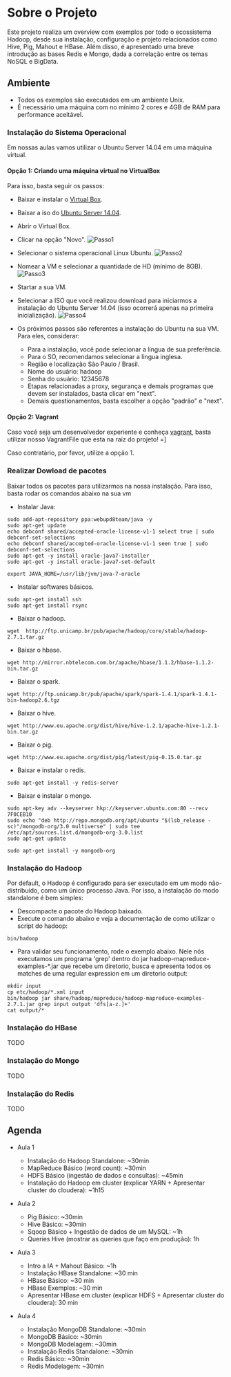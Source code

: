 # Sobre o Projeto
Este projeto realiza um overview com exemplos por todo o ecossistema Hadoop, desde sua instalação, configuração e projeto relacionados como Hive, Pig, Mahout e HBase. Além disso, é apresentado uma breve introdução as bases Redis e Mongo, dada a correlação entre os temas NoSQL e BigData.

## Ambiente
* Todos os exemplos são executados em um ambiente Unix.
* É necessário uma máquina com no mínimo 2 cores e 4GB de RAM para performance aceitável.

### Instalação do Sistema Operacional
Em nossas aulas vamos utilizar o Ubuntu Server 14.04 em uma máquina virtual.

#### Opção 1: Criando uma máquina virtual no VirtualBox ####

Para isso, basta seguir os passos:
* Baixar e instalar o [Virtual Box](https://www.virtualbox.org/). 
* Baixar a iso do [Ubuntu Server 14.04](http://www.ubuntu.com/download/server).
* Abrir o Virtual Box.
* Clicar na opção "Novo".
![Passo1](https://raw.githubusercontent.com/aprando/hadoop-hbase-examples/master/images/passo-01.png)
* Selecionar o sistema operacional Linux Ubuntu.
![Passo2](https://raw.githubusercontent.com/aprando/hadoop-hbase-examples/master/images/passo-02.png)

* Nomear a VM e selecionar a quantidade de HD (mínimo de 8GB).
![Passo3](https://raw.githubusercontent.com/aprando/hadoop-hbase-examples/master/images/passo-03.png)

* Startar a sua VM.
* Selecionar a ISO que você realizou download para iniciarmos a instalação do Ubuntu Server 14.04 (isso ocorrerá apenas na primeira inicialização).
![Passo4](https://raw.githubusercontent.com/aprando/hadoop-hbase-examples/master/images/passo-04.png)

* Os próximos passos são referentes a instalação do Ubuntu na sua VM. Para eles, considerar:
  * Para a instalação, você pode selecionar a língua de sua preferência.
  * Para o SO, recomendamos selecionar a lingua inglesa. 	
  * Região e localização São Paulo / Brasil.
  * Nome do usuário: hadoop
  * Senha do usuário: 12345678
  * Etapas relacionadas a proxy, segurança e demais programas que devem ser instalados, basta clicar em "next". 
  * Demais questionamentos, basta escolher a opção "padrão" e "next".	

#### Opção 2: Vagrant ####
Caso você seja um desenvolvedor experiente e conheça [vagrant](https://www.vagrantup.com/), basta utilizar nosso VagrantFile que esta na raiz do projeto! =]

Caso contratário, por favor, utilize a opção 1.

### Realizar Dowload de pacotes
Baixar todos os pacotes para utilizarmos na nossa instalação.
Para isso, basta rodar os comandos abaixo na sua vm
* Instalar Java:
````
sudo add-apt-repository ppa:webupd8team/java -y
sudo apt-get update
echo debconf shared/accepted-oracle-license-v1-1 select true | sudo debconf-set-selections
echo debconf shared/accepted-oracle-license-v1-1 seen true | sudo debconf-set-selections
sudo apt-get -y install oracle-java7-installer
sudo apt-get -y install oracle-java7-set-default

export JAVA_HOME=/usr/lib/jvm/java-7-oracle
````

* Instalar softwares básicos.
````
sudo apt-get install ssh
sudo apt-get install rsync
````

* Baixar o hadoop.
````
wget  http://ftp.unicamp.br/pub/apache/hadoop/core/stable/hadoop-2.7.1.tar.gz
````

* Baixar o hbase.
````
wget http://mirror.nbtelecom.com.br/apache/hbase/1.1.2/hbase-1.1.2-bin.tar.gz
````

* Baixar o spark.
````
wget http://ftp.unicamp.br/pub/apache/spark/spark-1.4.1/spark-1.4.1-bin-hadoop2.6.tgz
````

* Baixar o hive.
````
wget http://www.eu.apache.org/dist/hive/hive-1.2.1/apache-hive-1.2.1-bin.tar.gz
````

* Baixar o pig.
````
wget http://www.eu.apache.org/dist/pig/latest/pig-0.15.0.tar.gz
````

* Baixar e instalar o redis.
````
sudo apt-get install -y redis-server
````

* Baixar e instalar o mongo.
````
sudo apt-key adv --keyserver hkp://keyserver.ubuntu.com:80 --recv 7F0CEB10
sudo echo "deb http://repo.mongodb.org/apt/ubuntu "$(lsb_release -sc)"/mongodb-org/3.0 multiverse" | sudo tee /etc/apt/sources.list.d/mongodb-org-3.0.list
sudo apt-get update

sudo apt-get install -y mongodb-org
````

### Instalação do Hadoop

Por default, o Hadoop é configurado para ser executado em um modo não-distribuído, como um único processo Java. 
Por isso, a instalação do modo standalone é bem simples:
* Descompacte o pacote do Hadoop baixado.
* Execute o comando abaixo e veja a documentação de como utilizar o script do hadoop:
```
bin/hadoop
```

* Para validar seu funcionamento, rode o exemplo abaixo. Nele nós executamos um programa 'grep' dentro do jar hadoop-mapreduce-examples-*.jar que recebe um diretorio, busca e apresenta todos os matches de uma regular expression em um diretorio output: 
```
mkdir input
cp etc/hadoop/*.xml input
bin/hadoop jar share/hadoop/mapreduce/hadoop-mapreduce-examples-2.7.1.jar grep input output 'dfs[a-z.]+'
cat output/*
```

### Instalação do HBase
TODO

### Instalação do Mongo
TODO

### Instalação do Redis
TODO

## Agenda

* Aula 1
	- Instalação do Hadoop Standalone: ~30min
	- MapReduce Básico (word count): ~30min
	- HDFS Básico (ingestão de dados e consultas): ~45min
	- Instalação do Hadoop em cluster (explicar YARN + Apresentar cluster do cloudera): ~1h15

* Aula 2
	- Pig Básico: ~30min
	- Hive Básico: ~30min
	- Sqoop Básico + Ingestão de dados de um MySQL: ~1h
	- Queries Hive (mostrar as queries que faço em produção): 1h 

* Aula 3
	- Intro a IA + Mahout Básico: ~1h
	- Instalação HBase Standalone: ~30 min
	- HBase Básico: ~30 min
	- HBase Exemplos: ~30 min
	- Apresentar HBase em cluster (explicar HDFS + Apresentar cluster do cloudera):  30 min
	 
* Aula 4
	- Instalação MongoDB Standalone: ~30min
	- MongoDB Básico: ~30min
	- MongoDB Modelagem: ~30min
	- Instalação Redis Standalone: ~30min
	- Redis Básico: ~30min
	- Redis Modelagem: ~30min

